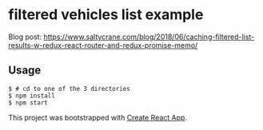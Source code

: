 # filtered vehicles list example

Blog post: https://www.saltycrane.com/blog/2018/06/caching-filtered-list-results-w-redux-react-router-and-redux-promise-memo/

## Usage

```
$ # cd to one of the 3 directories
$ npm install
$ npm start
```

This project was bootstrapped with [Create React App](https://github.com/facebookincubator/create-react-app).
